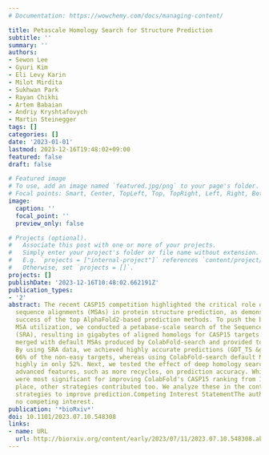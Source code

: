 ```yaml
---
# Documentation: https://wowchemy.com/docs/managing-content/

title: Petascale Homology Search for Structure Prediction
subtitle: ''
summary: ''
authors:
- Sewon Lee
- Gyuri Kim
- Eli Levy Karin
- Milot Mirdita
- Sukhwan Park
- Rayan Chikhi
- Artem Babaian
- Andriy Kryshtafovych
- Martin Steinegger
tags: []
categories: []
date: '2023-01-01'
lastmod: 2023-12-16T19:48:02+09:00
featured: false
draft: false

# Featured image
# To use, add an image named `featured.jpg/png` to your page's folder.
# Focal points: Smart, Center, TopLeft, Top, TopRight, Left, Right, BottomLeft, Bottom, BottomRight.
image:
  caption: ''
  focal_point: ''
  preview_only: false

# Projects (optional).
#   Associate this post with one or more of your projects.
#   Simply enter your project's folder or file name without extension.
#   E.g. `projects = ["internal-project"]` references `content/project/deep-learning/index.md`.
#   Otherwise, set `projects = []`.
projects: []
publishDate: '2023-12-16T10:48:02.662191Z'
publication_types:
- '2'
abstract: The recent CASP15 competition highlighted the critical role of multiple
  sequence alignments (MSAs) in protein structure prediction, as demonstrated by the
  success of the top AlphaFold2-based prediction methods. To push the boundaries of
  MSA utilization, we conducted a petabase-scale search of the Sequence Read Archive
  (SRA), resulting in gigabytes of aligned homologs for CASP15 targets. These were
  merged with default MSAs produced by ColabFold-search and provided to ColabFold-predict.
  By using SRA data, we achieved highly accurate predictions (GDT_TS &gt; 70) for
  66% of the non-easy targets, whereas using ColabFold-search default MSAs scored
  highly in only 52%. Next, we tested the effect of deep homology search and ColabFold's
  advanced features, such as more recycles, on prediction accuracy. While SRA homologs
  were most significant for improving ColabFold's CASP15 ranking from 11th to 3rd
  place, other strategies contributed too. We analyze these in the context of existing
  strategies to improve prediction.Competing Interest StatementThe authors have declared
  no competing interest.
publication: '*bioRxiv*'
doi: 10.1101/2023.07.10.548308
links:
- name: URL
  url: http://biorxiv.org/content/early/2023/07/11/2023.07.10.548308.abstract
---
```

